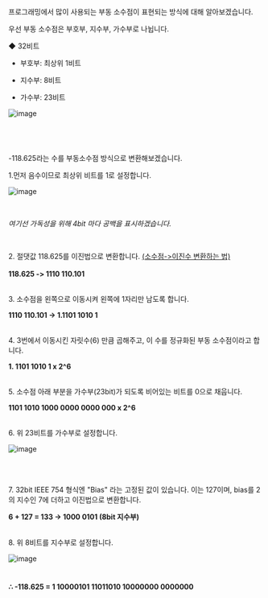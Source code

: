 프로그래밍에서 많이 사용되는 부동 소수점이 표현되는 방식에 대해 알아보겠습니다.

우선 부동 소수점은 부호부, 지수부, 가수부로 나뉩니다.

◆ 32비트

- 부호부: 최상위 1비트

- 지수부: 8비트

- 가수부: 23비트



![image](https://user-images.githubusercontent.com/46551002/75246483-341a8e80-5813-11ea-81ee-caa506fa4f76.png)


#
<br>

-118.625라는 수를 부동소수점 방식으로 변환해보겠습니다.

<p>1.먼저 음수이므로 최상위 비트를 1로 설정합니다.</p>


![image](https://user-images.githubusercontent.com/46551002/75246656-92e00800-5813-11ea-9474-09585a39f2f0.png)

<br>

<i>여기선 가독성을 위해 4bit 마다 공백을 표시하겠습니다.</i>

<br>

<p> 2. 절댓값 118.625를 이진법으로 변환합니다. <a href="https://woo-dev.tistory.com/93">(소수점->이진수 변환하는 법)</a> 
<br><br> <b>118.625 -> 1110 110.101</b>

<br>
<br>

<p>3. 소수점을 왼쪽으로 이동시켜 왼쪽에 1자리만 남도록 합니다.</p>
<b>1110 110.101 -> 1.1101 1010 1</b>

<br>
<br>

<p>4. 3번에서 이동시킨 자릿수(6) 만큼 곱해주고, 이 수를 정규화된 부동 소수점이라고 합니다. </p>
  <b>1. 1101 1010 1 x 2^6</b>

<br>
<br>

<p>5. 소수점 아래 부분을 가수부(23bit)가 되도록 비어있는 비트를 0으로 채웁니다.</p>
 <b>1101 1010 1000 0000 0000 000 x 2^6</b>
 
 <br>
 <br>


<p>6. 위 23비트를 가수부로 설정합니다.</p>

![image](https://user-images.githubusercontent.com/46551002/75246682-a2f7e780-5813-11ea-9e3d-8cca735b8cb5.png)

<br>
<br>

<p>7. 32bit IEEE 754 형식엔 "Bias" 라는 고정된 값이 있습니다. 이는 127이며, bias를 2의 지수인 7에 더하고 이진법으로 변환합니다.</p>
 <b>6 + 127 = 133 -> 1000 0101  (8bit 지수부)</b>

 <br>
 <br>

<p>8. 위 8비트를 지수부로 설정합니다.</p>

![image](https://user-images.githubusercontent.com/46551002/75246707-aee3a980-5813-11ea-99b4-7e54184d0d7f.png)

#

<b>∴  -118.625 = 1 10000101 11011010 10000000 0000000</b>

